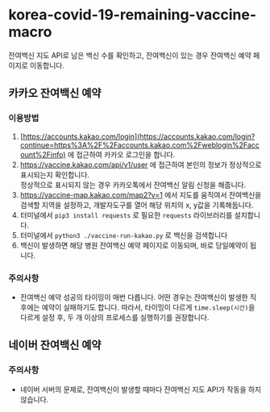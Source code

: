 # korea-covid-19-remaining-vaccine-macro
잔여백신 지도 API로 남은 백신 수를 확인하고, 잔여백신이 있는 경우 잔여백신 예약 페이지로 이동합니다.

## 카카오 잔여백신 예약
### 이용방법
1. [https://accounts.kakao.com/login](https://accounts.kakao.com/login?continue=https%3A%2F%2Faccounts.kakao.com%2Fweblogin%2Faccount%2Finfo) 에 접근하여 카카오 로그인을 합니다.
2. https://vaccine.kakao.com/api/v1/user 에 접근하여 본인의 정보가 정상적으로 표시되는지 확인합니다.  
정상적으로 표시되지 않는 경우 카카오톡에서 잔여백신 알림 신청을 해줍니다.
3. https://vaccine-map.kakao.com/map2?v=1 에서 지도를 움직여서 잔여백신을 검색할 지역을 설정하고, 개발자도구를 열어 해당 위치의 x, y값을 기록해둡니다.
4. 터미널에서 `pip3 install requests` 로 필요한 `requests` 라이브러리를 설치합니다.
5. 터미널에서 `python3 ./vaccine-run-kakao.py` 로 백신을 검색합니다
6. 백신이 발생하면 해당 병원 잔여백신 예약 페이지로 이동되며, 바로 당일예약이 됩니다.

### 주의사항
- 잔여백신 예약 성공의 타이밍이 매번 다릅니다. 어떤 경우는 잔여백신이 발생한 직후에는 예약이 실패하기도 합니다. 따라서, 타이밍이 다르게 `time.sleep(시간)`을 다르게 설정 후, 두 개 이상의 프로세스를 실행하기를 권장합니다.

## 네이버 잔여백신 예약
### 주의사항
- 네이버 서버의 문제로, 잔여백신이 발생할 때마다 잔여백신 지도 API가 작동을 하지 않습니다.
